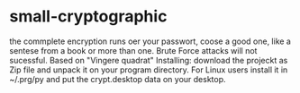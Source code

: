 # small-cryptographic

the commplete encryption runs oer your passwort, coose a good one, like a sentese from a book or more than one.
Brute Force attacks will not sucessful.
Based on "Vingere quadrat"
Installing:
download the projeckt as Zip file and unpack it on your program directory.
For Linux users install it in ~/.prg/py and put the crypt.desktop data on your desktop.
